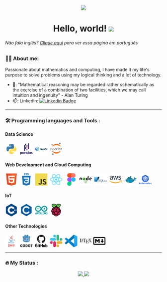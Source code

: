 <div id="header" align="center">
  <img src="https://media.giphy.com/media/SWoSkN6DxTszqIKEqv/giphy.gif" width="400"/>
  <h1>
    Hello, world!
    <img src="https://media.giphy.com/media/hvRJCLFzcasrR4ia7z/giphy.gif" width="30px"/>
  </h1>
</div>

<h6>Não fala inglês? <a href="https://github.com/rapha-lisboa/rapha-lisboa/blob/main/README.md">Clique aqui</a> para ver essa página em português </h6>

### :man_technologist: About me: 
Passionate about mathematics and computing, I have made it my life's purpose to solve problems using my logical thinking and a lot of technology.
- 🧠: "Mathematical reasoning may be regarded rather schematically as the exercise of a combination of two facilities, which we may call intuition and ingenuity" - Alan Turing
- 📫: Linkedin: [![Linkedin Badge](https://img.shields.io/badge/-raphalisboa-blue?style=flat&logo=Linkedin&logoColor=white)](https://www.linkedin.com/in/raphael-lisboa/)
  
---
### :hammer_and_wrench: Programming languages and Tools :
<div>
<div id="data-science">
    <h4> Data Science </h4>
    <img src="https://github.com/devicons/devicon/blob/master/icons/python/python-original.svg" title="Python" alt="Python" width="40" height="40"/>&nbsp;
    <img src="https://github.com/devicons/devicon/blob/master/icons/pandas/pandas-original-wordmark.svg" title="Pandas"  alt="Pandas" width="40" height="40"/>&nbsp;
    <img src="https://github.com/devicons/devicon/blob/master/icons/numpy/numpy-original-wordmark.svg" title="Numpy"  alt="Numpy" width="40" height="40"/>&nbsp;
    <img src="https://github.com/devicons/devicon/blob/master/icons/jupyter/jupyter-original-wordmark.svg" title="Jupyter"  alt="Jupyter" width="40" height="40"/>&nbsp;
</div>

<div id="web-development">
    <h4> Web Development and Cloud Computing </h4>
    <img src="https://github.com/devicons/devicon/blob/master/icons/html5/html5-original.svg" title="HTML5" alt="HTML" width="40" height="40"/>&nbsp;
    <img src="https://github.com/devicons/devicon/blob/master/icons/css3/css3-plain-wordmark.svg"  title="CSS3" alt="CSS" width="40" height="40"/>&nbsp;
    <img src="https://github.com/devicons/devicon/blob/master/icons/javascript/javascript-original.svg" title="JavaScript" alt="JavaScript" width="40" height="40"/>&nbsp;
    <img src="https://github.com/devicons/devicon/blob/master/icons/react/react-original.svg" title="React" alt="React" width="40" height="40"/>&nbsp;
    <img src="https://github.com/devicons/devicon/blob/master/icons/figma/figma-original.svg" title="Figma" alt="Figma" width="40" height="40"/>&nbsp;
    <img src="https://github.com/devicons/devicon/blob/master/icons/nodejs/nodejs-original-wordmark.svg" title="NodeJS" alt="NodeJS" width="40" height="40"/>&nbsp;
    <img src="https://github.com/devicons/devicon/blob/master/icons/sqlite/sqlite-original-wordmark.svg" title="SQLite"  alt="SQLite" width="40" height="40"/>&nbsp;
    <img src="https://github.com/devicons/devicon/blob/master/icons/amazonwebservices/amazonwebservices-original-wordmark.svg" title="AWS"  alt="AWS" width="40" height="40"/>&nbsp;
    <img src="https://github.com/devicons/devicon/blob/master/icons/docker/docker-original.svg" title="Docker"  alt="Docker" width="40" height="40"/>&nbsp;
    <img src="https://github.com/devicons/devicon/blob/master/icons/kubernetes/kubernetes-plain-wordmark.svg" title="Kubernetes"  alt="Kubernetes" width="40" height="40"/>&nbsp;
</div>

<div id="iot">
    <h4> IoT </h4>
    <img src="https://github.com/devicons/devicon/blob/master/icons/cplusplus/cplusplus-plain.svg" title="C++"  alt="C++" width="40" height="40"/>&nbsp;
    <img src="https://github.com/devicons/devicon/blob/master/icons/c/c-plain.svg" title="C"  alt="C" width="40" height="40"/>&nbsp;
    <img src="https://github.com/devicons/devicon/blob/master/icons/arduino/arduino-original-wordmark.svg" title="Arduino"  alt="Arduino" width="40" height="40"/>&nbsp;
    <img src="https://github.com/devicons/devicon/blob/master/icons/raspberrypi/raspberrypi-original.svg" title="Raspberry"  alt="Rapberry" width="40" height="40"/>&nbsp;
</div>

<div>
    <h4> Other Technologies </h4>
    <img src="https://github.com/devicons/devicon/blob/master/icons/java/java-original-wordmark.svg" title="Java"  alt="Java" width="40" height="40"/>&nbsp;
    <img src="https://github.com/devicons/devicon/blob/master/icons/godot/godot-original-wordmark.svg" title="Godot"  alt="Godot" width="40" height="40"/>&nbsp;
    <img src="https://github.com/devicons/devicon/blob/master/icons/github/github-original-wordmark.svg" title="Github" alt="Github" width="40" height="40"/>&nbsp;
    <img src="https://github.com/devicons/devicon/blob/master/icons/slack/slack-original.svg" title="Slack" alt="Slack" width="40" height="40"/>&nbsp;
    <img src="https://github.com/devicons/devicon/blob/master/icons/vscode/vscode-original.svg" title="VScode" alt="VScode" width="40" height="40"/>&nbsp;
    <img src="https://github.com/devicons/devicon/blob/master/icons/latex/latex-original.svg" title="Latex"  alt="Latex" width="40" height="40"/>
    <img src="https://github.com/devicons/devicon/blob/master/icons/markdown/markdown-original.svg" title="Markdown"  alt="Markdown" width="40" height="40"/>
</div>
</div>

---

### :fire: My Status :
<div id="footer" align="center">
  <a href="https://github.com/rapha-lisboa">
  <img height="180em" src="https://github-readme-stats.vercel.app/api?username=rapha-lisboa&show_icons=true&theme=dark&include_all_commits=true&count_private=true"/>
  <img height="180em" src="https://github-readme-stats.vercel.app/api/top-langs/?username=rapha-lisboa&layout=compact&langs_count=7&theme=dark"/>
</div>
